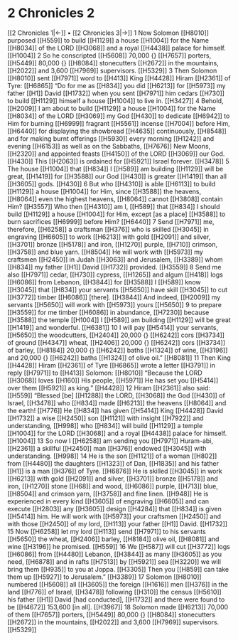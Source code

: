 # 2 Chronicles 2
[[2 Chronicles 1|←]] • [[2 Chronicles 3|→]]
1 Now Solomon [[H8010]] purposed [[H559]] to build [[H1129]] a house [[H1004]] for the Name [[H8034]] of the LORD [[H3068]] and a royal [[H4438]] palace for himself. [[H1004]] 
2 So he conscripted [[H5608]] 70,000 {} [[H7657]] porters, [[H5449]] 80,000 {} [[H8084]] stonecutters [[H2672]] in the mountains, [[H2022]] and 3,600 [[H7969]] supervisors. [[H5329]] 
3 Then Solomon [[H8010]] sent [[H7971]] word to [[H413]] King [[H4428]] Hiram [[H2361]] of Tyre: [[H6865]] “Do for me as [[H834]] you did [[H6213]] for [[H5973]] my father [[H1]] David [[H1732]] when you sent [[H7971]] him  cedars [[H730]] to build [[H1129]] himself  a house [[H1004]] to live in. [[H3427]] 
4 Behold, [[H2009]] I am about to build [[H1129]] a house [[H1004]] for the Name [[H8034]] of the LORD [[H3069]] my God [[H430]] to dedicate [[H6942]] to Him  for burning [[H6999]] fragrant [[H5561]] incense [[H7004]] before Him, [[H6440]] for displaying the showbread [[H4635]] continuously, [[H8548]] and for making burnt offerings [[H5930]] every morning [[H1242]] and evening [[H6153]] as well as on the Sabbaths, [[H7676]] New Moons, [[H2320]] and appointed feasts [[H4150]] of the LORD [[H3069]] our God. [[H430]] This [[H2063]] is ordained for [[H5921]] Israel forever. [[H3478]] 
5 The house [[H1004]] that [[H834]] I [[H589]] am building [[H1129]] will be great, [[H1419]] for [[H3588]] our God [[H430]] is greater [[H1419]] than all [[H3605]] gods. [[H430]] 
6 But who [[H4310]] is able [[H6113]] to build [[H1129]] a house [[H1004]] for Him,  since [[H3588]] the heavens, [[H8064]] even the highest heavens, [[H8064]] cannot [[H3808]] contain Him? [[H3557]] Who then [[H4310]] am I, [[H589]] that [[H834]] I should build [[H1129]] a house [[H1004]] for Him,  except [as a place] [[H3588]] to burn sacrifices [[H6999]] before Him? [[H6440]] 
7 Send [[H7971]] me,  therefore, [[H6258]] a craftsman [[H376]] who is skilled [[H3045]] in engraving [[H6605]] to work [[H6213]] with gold [[H2091]] and silver, [[H3701]] bronze [[H5178]] and iron, [[H1270]] purple, [[H710]] crimson, [[H3758]] and blue yarn. [[H8504]] He will work with [[H5973]] my craftsmen [[H2450]] in Judah [[H3063]] and Jerusalem, [[H3389]] whom [[H834]] my father [[H1]] David [[H1732]] provided. [[H3559]] 
8 Send me also [[H7971]] cedar, [[H730]] cypress, [[H1265]] and algum [[H418]] logs [[H6086]] from Lebanon, [[H3844]] for [[H3588]] I [[H589]] know [[H3045]] that [[H834]] your servants [[H5650]] have skill [[H3045]] to cut [[H3772]] timber [[H6086]] [there]. [[H3844]] And indeed, [[H2009]] my servants [[H5650]] will work with [[H5973]] yours [[H5650]] 
9 to prepare [[H3559]] for me  timber [[H6086]] in abundance, [[H7230]] because [[H3588]] the temple [[H1004]] I [[H589]] am building [[H1129]] will be great [[H1419]] and wonderful. [[H6381]] 
10 I will pay [[H5414]] your servants, [[H5650]] the woodcutters, [[H2404]] 20,000 {} [[H6242]] cors [[H3734]] of ground [[H4347]] wheat, [[H2406]] 20,000 {} [[H6242]] cors [[H3734]] of barley, [[H8184]] 20,000 {} [[H6242]] baths [[H1324]] of wine, [[H3196]] and 20,000 {} [[H6242]] baths [[H1324]] of olive oil.” [[H8081]] 
11 Then King [[H4428]] Hiram [[H2361]] of Tyre [[H6865]] wrote a letter [[H3791]] in reply [[H7971]] to [[H413]] Solomon: [[H8010]] “Because the LORD [[H3068]] loves [[H160]] His people, [[H5971]] He has set you [[H5414]] over them [[H5921]] as king.” [[H4428]] 
12 Hiram [[H2361]] also said: [[H559]] “Blessed [be] [[H1288]] the LORD, [[H3068]] the God [[H430]] of Israel, [[H3478]] who [[H834]] made [[H6213]] the heavens [[H8064]] and the earth! [[H776]] He [[H834]] has given [[H5414]] King [[H4428]] David [[H1732]] a wise [[H2450]] son [[H1121]] with insight [[H7922]] and understanding, [[H998]] who [[H834]] will build [[H1129]] a temple [[H1004]] for the LORD [[H3068]] and a royal [[H4438]] palace for himself. [[H1004]] 
13 So now I [[H6258]] am sending you [[H7971]] Huram-abi, [[H2361]] a skillful [[H2450]] man [[H376]] endowed [[H3045]] with understanding. [[H998]] 
14 He is the son [[H1121]] of a woman [[H802]] from [[H4480]] the daughters [[H1323]] of Dan, [[H1835]] and his father [[H1]] is a man [[H376]] of Tyre. [[H6876]] He is skilled [[H3045]] in work [[H6213]] with gold [[H2091]] and silver, [[H3701]] bronze [[H5178]] and iron, [[H1270]] stone [[H68]] and wood, [[H6086]] purple, [[H713]] blue, [[H8504]] and crimson yarn, [[H3758]] and fine linen. [[H948]] He is experienced in every kind [[H3605]] of engraving [[H6605]] and can execute [[H2803]] any [[H3605]] design [[H4284]] that [[H834]] is given [[H5414]] him.  He will work with [[H5973]] your craftsmen [[H2450]] and with those [[H2450]] of my lord, [[H113]] your father [[H1]] David. [[H1732]] 
15 Now [[H6258]] let my lord [[H113]] send [[H7971]] to his servants [[H5650]] the wheat, [[H2406]] barley, [[H8184]] olive oil, [[H8081]] and wine [[H3196]] he promised. [[H559]] 
16 We [[H587]] will cut [[H3772]] logs [[H6086]] from [[H4480]] Lebanon, [[H3844]] as many [[H3605]] as you need, [[H6878]] and in rafts [[H7513]] by [[H5921]] sea [[H3220]] we will bring them [[H935]] to you  at Joppa. [[H3305]] Then you [[H859]] can take them up [[H5927]] to Jerusalem.” [[H3389]] 
17 Solomon [[H8010]] numbered [[H5608]] all [[H3605]] the foreign [[H1616]] men [[H376]] in the land [[H776]] of Israel, [[H3478]] following [[H310]] the census [[H5610]] his father [[H1]] David [had conducted], [[H1732]] and there were found to be [[H4672]] 153,600 [in all]. [[H3967]] 
18 Solomon made [[H6213]] 70,000 of them [[H7657]] porters, [[H5449]] 80,000 {} [[H8084]] stonecutters [[H2672]] in the mountains, [[H2022]] and 3,600 [[H7969]] supervisors. [[H5329]] 
